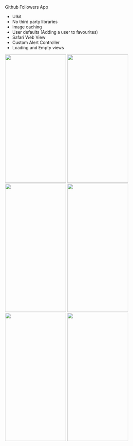 Github Followers App

- UIkit
- No third party libraries
- Image caching 
- User defaults (Adding a user to favourites)
- Safari Web View
- Custom Alert Controller
- Loading and Empty views
  
<img src="https://github.com/ardabho/Github-Followers/assets/83502600/1c8e6322-c670-457f-a8dd-d8057c985ab2" width="200" height="420">
<img src="https://github.com/ardabho/Github-Followers/assets/83502600/6515eba5-0e0f-44b0-bb77-879e1169e377" width="200" height="420">
<img src="https://github.com/ardabho/Github-Followers/assets/83502600/f997704f-9c5d-4f9c-a96e-d60510a41c9e" width="200" height="420"> 
<img src="https://github.com/ardabho/Github-Followers/assets/83502600/d2d99010-77eb-4b02-93cc-58f87ae81e4a" width="200" height="420">
<img src="https://github.com/ardabho/Github-Followers/assets/83502600/bd4a191a-86af-4398-acf7-f467995fdf3a" width="200" height="420">
<img src="https://github.com/ardabho/Github-Followers/assets/83502600/36baeab2-2ce2-4256-a8e3-1e85621c36df" width="200" height="420">
